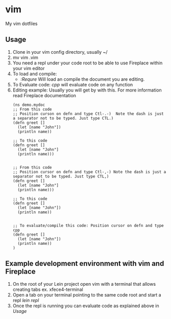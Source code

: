 # vim
My vim dotfiles

## Usage
1. Clone in your vim config directory, usually ~/
2. mv vim .vim
3. You need a repl under your code root to be able to use Fireplace within your vim editor
4. To load and compile:
    - *:Requre* Will load an compile the document you are editing.
5. To Evaluate code: *cpp* will evaluate code on any function
6. Editing example: Usually you will get by with this. For more information read Fireplace documentation
    ```
    (ns demo.mydoc
    ;; From this code
    ;; Position curson on defn and type Ctl-.-)  Note the dash is just a separator not to be typed. Just type CTL.)
    (defn greet []
      (let [name "John"])
      (println name))

    ;; To this code
    (defn greet []
      (let [name "John"]
      (println name)))


    ;; From this code
    ;; Position cursor on defn and type Ctl-,-) Note the dash is just a separator not to be typed. Just type CTL,)
    (defn greet []
      (let [name "John"]
      (println name)))

    ;; To this code
    (defn greet []
      (let [name "John"])
      (println name))


    ;; To evaluate/compile this code: Position cursor on defn and type cpp
    (defn greet []
      (let [name "John"])
      (println name))
    )
    ```

## Example development environment with vim and Fireplace
1. On the root of your Lein project open vim with a terminal that allows creating tabs ex. xfece4-terminal
2. Open a tab on your terminal pointing to the same code root and start a repl *lein repl*
3. Once the repl is running you can evaluate code as explained above in *Usage*
